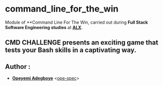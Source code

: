 # command_line_for_the_win

Module of **Command Line For The Win, carried out during **Full Stack Software Engineering studies** at **[ALX](https://www.alxafrica.com/)**.

## CMD CHALLENGE presents an exciting game that tests your Bash skills in a captivating way.

## Author :
* **[Opeyemi Adegboye](https://twitter.com/OpeyemiAdemidun)** <[ope-spec](https://github.com/ope-spec)>

